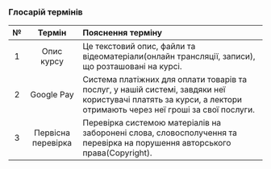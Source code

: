 ### Глосарій термінів

|№	| Термін	| Пояснення терміну
| :---: | :---: | :--- 
|1	| Опис курсу          | 	Це текстовий опис, файли та відеоматеріали(онлайн трансляції, записи), що розташовані на курсі.
|2	| Google Pay          | Система платіжних для оплати товарів та послуг, у нашій системі, завдяки неї користувачі платять за курси, а лектори отримають через неї гроші за свої послуги.
|3	| Первісна перевірка	| Перевірка системою матеріалів на заборонені слова, словосполучення та перевірка на порушення авторського права(Сopyright).
